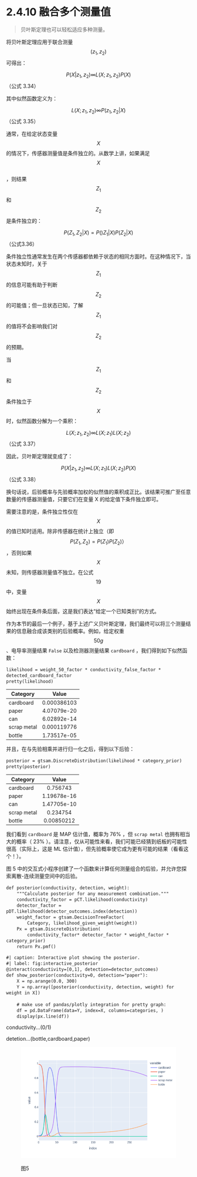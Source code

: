 # 2.4.10  融合多个测量值

> 贝叶斯定理也可以轻松适应多种测量。

将贝叶斯定理应用于联合测量$$(z_1,z_2)$$
可得出：

$$P(X|z_1,z_2) \infty L(X;z_1,z_2)P(X)$$（公式 3.34）

其中似然函数定义为：

$$L(X;z_1,z_2) \infty P(z_1,z_2|X)$$（公式 3.35）

通常，在给定状态变量$$X$$
的情况下，传感器测量值是条件独立的。从数学上讲，如果满足$$X$$
\
，则结果$$Z_1$$
和$$Z_2$$
是条件独立的：

$$P(Z_1,Z_2|X)=P()Z_1|X)P(Z_2|X)$$（公式3.36）

条件独立性通常发生在两个传感器都依赖于状态的相同方面时。在这种情况下，当状态未知时，关于$$Z_1$$
的信息可能有助于判断$$Z_2$$
的可能值；但一旦状态已知，了解$$Z_1$$
的值将不会影响我们对$$Z_2$$
的预期。

当$$Z_1$$
和$$Z_2$$
条件独立于$$X$$
时，似然函数分解为一个乘积：

$$L(X;z_1,z_2) \infty L(X;z_1)L(X;z_2)$$（公式 3.37）

因此，贝叶斯定理就变成了：

$$P(X|z_1,z_2) \infty L(X;z_1)L(X;z_2)P(X)$$（公式 3.38）

换句话说，后验概率与先验概率加权的似然值的乘积成正比。该结果可推广至任意数量的传感器测量值，只要它们在变量 X 的给定值下条件独立即可。

需要注意的是，条件独立性仅在$$X$$
的值已知时适用。除非传感器在统计上独立（即$$P(Z_1,Z_2)=P(Z_1)P(Z_2)
）$$，否则如果$$X$$
未知，则传感器测量值不独立。在公式$$19$$中，变量$$X$$
始终出现在条件条后面，这是我们表达“给定一个已知类别”的方式。

作为本节的最后一个例子，基于上述广义贝叶斯定理，我们最终可以将三个测量结果的信息融合成该类别的后验概率。例如，给定权重 $$50g$$ 、电导率测量结果 `False` 以及检测器测量结果 `cardboard` ，我们得到如下似然函数：

```
likelihood = weight_50_factor * conductivity_false_factor * detected_cardboard_factor
pretty(likelihood)
```

| Category    |    Value    |
| ----------- | :---------: |
| cardboard   | 0.000386103 |
| paper       | 4.07079e-20 |
| can         | 6.02892e-14 |
| scrap metal | 0.000119776 |
| bottle      | 1.73517e-05 |

并且，在与先验相乘并进行归一化之后，得到以下后验：

```
posterior = gtsam.DiscreteDistribution(likelihood * category_prior)
pretty(posterior)
```

| Category    |    Value    |
| ----------- | :---------: |
| cardboard   |   0.756743  |
| paper       | 1.19678e-16 |
| can         | 1.47705e-10 |
| scrap metal |   0.234754  |
| bottle      |  0.00850212 |

我们看到 `cardboard` 是 MAP 估计值，概率为 76% ，但 `scrap metal` 也拥有相当大的概率（ 23% ）。请注意，仅从可能性来看，我们可能已经猜到纸板的可能性很高（实际上，这是 ML 估计值），但先验概率使它成为更有可能的结果（看看这个！）。

图 5 中的交互式小程序创建了一个函数来计算任何测量组合的后验，并允许您探索离散-连续测量空间中的后验。

```
def posterior(conductivity, detection, weight):
    """Calculate posterior for any measurement combination."""
    conductivity_factor = pCT.likelihood(conductivity)
    detector_factor = pDT.likelihood(detector_outcomes.index(detection))
    weight_factor = gtsam.DecisionTreeFactor(
        Category, likelihood_given_weight(weight))
    Px = gtsam.DiscreteDistribution(
        conductivity_factor* detector_factor * weight_factor * category_prior)
    return Px.pmf()
```

```
#| caption: Interactive plot showing the posterior.
#| label: fig:interactive_posterior
@interact(conductivity=[0,1], detection=detector_outcomes)
def show_posterior(conductivity=0, detection="paper"):
    X = np.arange(0.0, 300)
    Y = np.array([posterior(conductivity, detection, weight) for weight in X])

    # make use of pandas/plotly integration for pretty graph:
    df = pd.DataFrame(data=Y, index=X, columns=categories, )
    display(px.line(df))
```

conductivity...(0/1)

detetion...(bottle,cardboard,paper)

<figure><img src="../../.gitbook/assets/image (1) (1) (1) (1).png" alt=""><figcaption><p>图5</p></figcaption></figure>
